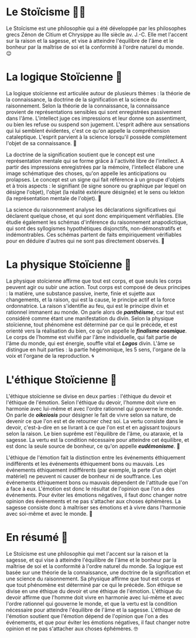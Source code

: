 # Le Stoïcisme 🧘‍♀️

Le Stoïcisme est une philosophie qui a été développée par les philosophes grecs Zénon de Citium et Chrysippe au IIIe siècle av. J.-C. Elle met l'accent sur la raison et la sagesse, et vise à atteindre l'équilibre de l'âme et le bonheur par la maîtrise de soi et la conformité à l'ordre naturel du monde. 😌

# La logique Stoïcienne 🧐

La logique stoïcienne est articulée autour de plusieurs thèmes : la théorie de la connaissance, la doctrine de la signification et la science du raisonnement. Selon la théorie de la connaissance, la connaissance provient de représentations sensibles qui sont enregistrées passivement dans l'âme. L'intellect juge ces impressions et leur donne son assentiment, ou bien les refuse ou suspend son jugement. L'esprit adhère aux sensations qui lui semblent évidentes, c'est ce qu'on appelle la compréhension cataleptique. L'esprit parvient à la science lorsqu'il possède complètement l'objet de sa connaissance. 🧠

La doctrine de la signification soutient que le concept est une représentation mentale qui se forme grâce à l'activité libre de l'intellect. A partir des impressions enregistrées par la mémoire, l'intellect élabore une image schématique des choses, qu'on appelle les anticipations ou prolapses. Le concept est un signe qui fait référence à un groupe d'objets et à trois aspects : le signifiant (le signe sonore ou graphique par lequel on désigne l'objet), l'objet (la réalité extérieure désignée) et le sens ou lekton (la représentation mentale de l'objet). 🤔

La science du raisonnement analyse les déclarations significatives qui déclarent quelque chose, et qui sont donc empiriquement vérifiables. Elle étudie également les schémas d'inférence du raisonnement anapodictique, qui sont des syllogismes hypothétiques disjonctifs, non-démonstratifs et indémontrables. Ces schémas partent de faits empiriquement vérifiables pour en déduire d'autres qui ne sont pas directement observés. 🧐

# La physique Stoïcienne 🌌

La physique stoïcienne affirme que tout est corps, et que seuls les corps peuvent agir ou subir une action. Tout corps est composé de deux principes : la matière, une substance passive, inerte, finie et sujette aux changements, et la raison, qui est la cause, le principe actif et la force ordonnatrice. La raison s'identifie au feu, qui est le principe divin et rationnel immanent au monde. On parle alors de ***panthéisme***, car tout est considéré comme étant une manifestation du divin. Selon la physique stoïcienne, tout phénomène est déterminé par ce qui le précède, et est orienté vers la réalisation du bien, ce qu'on appelle le ***finalisme cosmique***. Le corps de l'homme est vivifié par l'âme individuelle, qui fait partie de l'âme du monde, qui est énergie, souffle vital et ***Logos*** divin. L'âme se distingue en huit parties : la partie hégémonique, les 5 sens, l'organe de la voix et l'organe de la reproduction. 🌀

# L'éthique Stoïcienne 🤝

L'éthique stoïcienne se divise en deux parties : l'éthique du devoir et l'éthique de l'émotion. Selon l'éthique du devoir, l'homme doit vivre en harmonie avec lui-même et avec l'ordre rationnel qui gouverne le monde. On parle de ***oikeiosis*** pour désigner le fait de vivre selon sa nature, de devenir ce que l'on est et de retourner chez soi. La vertu consiste dans le devoir, c'est-à-dire en se livrant à ce que l'on est et en agissant toujours selon la raison. Le bien suprême est l'équilibre de l'âme, ou ataraxie, et la sagesse. La vertu est la condition nécessaire pour atteindre cet équilibre, et est donc la seule source de bonheur, ce qu'on appelle ***eudémonisme***. 🧔

L'éthique de l'émotion fait la distinction entre les événements éthiquement indifférents et les événements éthiquement bons ou mauvais. Les événements éthiquement indifférents (par exemple, la perte d'un objet matériel) ne peuvent ni causer de bonheur ni de souffrance. Les événements éthiquement bons ou mauvais dépendent de l'attitude que l'on a face à eux. L'émotion est donc le résultat de l'opinion que l'on a des événements. Pour éviter les émotions négatives, il faut donc changer notre opinion des événements et ne pas s'attacher aux choses éphémères. La sagesse consiste donc à maîtriser ses émotions et à vivre dans l'harmonie avec soi-même et avec le monde. 🙏

# En résumé 📜

Le Stoïcisme est une philosophie qui met l'accent sur la raison et la sagesse, et qui vise à atteindre l'équilibre de l'âme et le bonheur par la maîtrise de soi et la conformité à l'ordre naturel du monde. Sa logique est basée sur une théorie de la connaissance, une doctrine de la signification et une science du raisonnement. Sa physique affirme que tout est corps et que tout phénomène est déterminé par ce qui le précède. Son éthique se divise en une éthique du devoir et une éthique de l'émotion. L'éthique du devoir affirme que l'homme doit vivre en harmonie avec lui-même et avec l'ordre rationnel qui gouverne le monde, et que la vertu est la condition nécessaire pour atteindre l'équilibre de l'âme et la sagesse. L'éthique de l'émotion soutient que l'émotion dépend de l'opinion que l'on a des événements, et que pour éviter les émotions négatives, il faut changer notre opinion et ne pas s'attacher aux choses éphémères. 🤓
